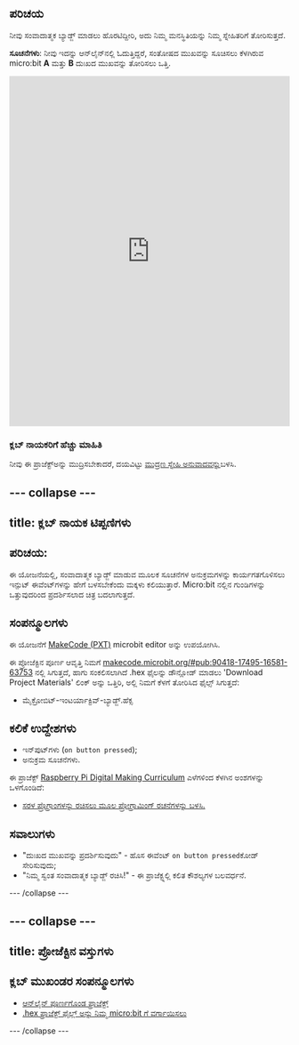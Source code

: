 ## ಪರಿಚಯ

ನೀವು ಸಂವಾದಾತ್ಮಕ ಬ್ಯಾಡ್ಜ್ ಮಾಡಲು ಹೊರಟಿದ್ದೀರಿ, ಅದು ನಿಮ್ಮ ಮನಸ್ಥಿತಿಯನ್ನು ನಿಮ್ಮ ಸ್ನೇಹಿತರಿಗೆ ತೋರಿಸುತ್ತದೆ.

**ಸೂಚನೆಗಳು**: ನೀವು ಇದನ್ನು ಆನ್‌ಲೈನ್‌ನಲ್ಲಿ ಓದುತ್ತಿದ್ದರೆ, ಸಂತೋಷದ ಮುಖವನ್ನು ಸೂಚಿಸಲು ಕೆಳಗಿರುವ micro:bit **A** ಮತ್ತು **B** ದುಃಖದ ಮುಖವನ್ನು ತೋರಿಸಲು ಒತ್ತಿ.

<div style="position:relative;height:0;padding-bottom:125%;overflow:hidden;"><iframe style="position:absolute;top:0;left:0;width:100%;height:100%;" src="https://makecode.microbit.org/---run?id=_M6yLfbemfPUv" allowfullscreen="allowfullscreen" sandbox="allow-popups allow-forms allow-scripts allow-same-origin" frameborder="0"></iframe></div>

### ಕ್ಲಬ್ ನಾಯಕರಿಗೆ ಹೆಚ್ಚು ಮಾಹಿತಿ

ನೀವು ಈ ಪ್ರಾಜೆಕ್ಟ್ಅನ್ನು ಮುದ್ರಿಸಬೇಕಾದರೆ, ದಯವಿಟ್ಟು [ಮುದ್ರಣ ಸ್ನೇಹಿ ಅನುವಾದವನ್ನು](https://projects.raspberrypi.org/kn-IN/projects/interactive-badge/print)ಬಳಸಿ.

--- collapse ---
---
title: ಕ್ಲಬ್ ನಾಯಕ ಟಿಪ್ಪಣಿಗಳು
---

## ಪರಿಚಯ:

ಈ ಯೋಜನೆಯಲ್ಲಿ, ಸಂವಾದಾತ್ಮಕ ಬ್ಯಾಡ್ಜ್ ಮಾಡುವ ಮೂಲಕ ಸೂಚನೆಗಳ ಅನುಕ್ರಮಗಳನ್ನು ಕಾರ್ಯಗತಗೊಳಿಸಲು ಇನ್ಪುಟ್ ಈವೆಂಟ್‌ಗಳನ್ನು ಹೇಗೆ ಬಳಸಬೇಕೆಂದು ಮಕ್ಕಳು ಕಲಿಯುತ್ತಾರೆ. Micro:bit ನಲ್ಲಿನ ಗುಂಡಿಗಳನ್ನು ಒತ್ತುವುದರಿಂದ ಪ್ರದರ್ಶಿಸಲಾದ ಚಿತ್ರ ಬದಲಾಗುತ್ತದೆ.

## ಸಂಪನ್ಮೂಲಗಳು

ಈ ಯೋಜನೆಗೆ [MakeCode (PXT)](http://jumpto.cc/pxt-new) microbit editor ಅನ್ನು ಉಪಯೋಗಿಸಿ.

ಈ ಪ್ರೋಜೆಕ್ಟಿನ ಪೂರ್ಣ ಆವೃತ್ತಿ ನಿಮಗೆ [makecode.microbit.org/#pub:90418-17495-16581-63753](https://makecode.microbit.org/#pub:90418-17495-16581-63753) ನಲ್ಲಿ ಸಿಗುತ್ತದೆ, ಹಾಗು ಸಂಕಲಿಸಲಾಗಿದೆ .hex ಫೈಲನ್ನು ಡೌನ್ಲೋಡ್ ಮಾಡಲು 'Download Project Materials' ಲಿಂಕ್ ಅನ್ನು ಒತ್ತಿರಿ, ಅಲ್ಲಿ ನಿಮಗೆ ಕೆಳಗೆ ತೋರಿಸಿದ ಫೈಲ್ಸ್ ಸಿಗುತ್ತದೆ:

* ಮೈಕ್ರೋಬಿಟ್-ಇಂಟರ್ಯಾಕ್ಟಿವ್-ಬ್ಯಾಡ್ಜ್.ಹೆಕ್ಸ

## ಕಲಿಕೆ ಉದ್ದೇಶಗಳು

* ಇನ್‌ಪುಟ್‌ಗಳು (`on button pressed`);
* ಅನುಕ್ರಮ ಸೂಚನೆಗಳು.

ಈ ಪ್ರಾಜೆಕ್ಟ್ [Raspberry Pi Digital Making Curriculum](http://rpf.io/curriculum) ಎಳೆಗಳಿಂದ ಕೆಳಗಿನ ಅಂಶಗಳನ್ನು ಒಳಗೊಂಡಿದೆ:

* [ಸರಳ ಪ್ರೊಗ್ರಾಂಗಳನ್ನು ರಚಿಸಲು ಮೂಲ ಪ್ರೋಗ್ರಾಮಿಂಗ್ ರಚನೆಗಳನ್ನು ಬಳಸಿ.](https://www.raspberrypi.org/curriculum/programming/creator)

## ಸವಾಲುಗಳು

* "ದುಃಖದ ಮುಖವನ್ನು ಪ್ರದರ್ಶಿಸುವುದು" - ಹೊಸ ಈವೆಂಟ್ `on button pressed`ಕೋಡ್ ಸೇರಿಸುವುದು;
* "ನಿಮ್ಮ ಸ್ವಂತ ಸಂವಾದಾತ್ಮಕ ಬ್ಯಾಡ್ಜ್ ರಚಿಸಿ!" - ಈ ಪ್ರಾಜೆಕ್ಟ್ನಲ್ಲಿ ಕಲಿತ ಕೌಶಲ್ಯಗಳ ಬಲವರ್ಧನೆ.

--- /collapse ---

--- collapse ---
---
title: ಪ್ರೋಜೆಕ್ಟಿನ ವಸ್ತುಗಳು
---

## ಕ್ಲಬ್ ಮುಖಂಡರ ಸಂಪನ್ಮೂಲಗಳು

* [ಆನ್‌ಲೈನ್ ಪೂರ್ಣಗೊಂಡ ಪ್ರಾಜೆಕ್ಟ್](https://makecode.microbit.org/#pub:90418-17495-16581-63753)
* [.hex ಪ್ರಾಜೆಕ್ಟ್ ಫೈಲ್ಲ್ ಅನ್ನು ನಿಮ್ಮ micro:bit‌ ಗೆ ವರ್ಗಾಯಿಸಲು](resources/microbit-Interactive-Badge.hex)

--- /collapse ---